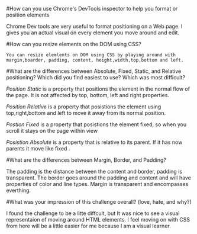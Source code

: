 #How can you use Chrome's DevTools inspector to help you format or position elements

Chrome Dev tools are very useful to format positioning on a Web page. I gives you an actual visual on every element you move around and edit. 

#How can you resize elements on the DOM using CSS?
	
	You can resize elemlents on DOM using CSS by playing around with margin,boarder, padding, content, height,width,top,bottom and left.


#What are the differences between Absolute, Fixed, Static, and Relative positioning? Which did you find easiest to use? Which was most difficult?

 *Position Static* is a property that positions the element in the normal flow of the page.
 It is not affected by top, bottom, left and right properties. 

*Position Relative* is a property that posistions the element using top,right,bottom and left to move it away from its normal position. 

*Postion Fixed* is a property that posistions the element fixed, so when you scroll it stays  on the page within view 


*Posistion Absolute* is a property that is relative to its parent.  If it has now parents it move like fixed .


#What are the differences between Margin, Border, and Padding?

The padding is the distance between the content and border, padding is transparent. The border goes around the padding and content and will have properties of color and line types. Margin is transparent and encompasses everthing.




#What was your impression of this challenge overall? (love, hate, and why?)

I found the challenge to be a litte diffcult, but It was nice to see a visual representaion of moving around HTML elements. I feel moving on with CSS from here will be a little easier for me because I am a visual learner. 